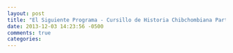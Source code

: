 ```yaml
---
layout: post
title: "El Siguiente Programa - Cursillo de Historia Chibchombiana Parte 2"
date: 2013-12-03 14:23:56 -0500
comments: true
categories: 
---
```

